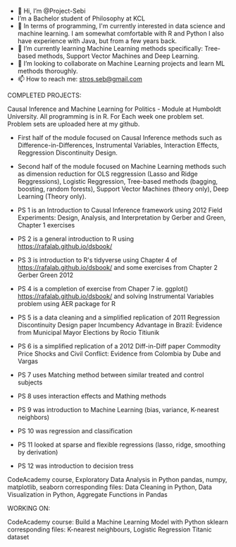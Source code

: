 - 👋 Hi, I’m @Project-Sebi
-  I’m a Bachelor student of Philosophy at KCL
- 👀 In terms of programming, I'm currently interested in data science and machine learning. I am somewhat comfortable with R and Python I also have experience with Java, but  from a few years back.
- 🌱 I’m currently learning Machine Learning methods specifically: Tree-based methods, Support Vector Machines and Deep Learning.
- 💞️ I’m looking to collaborate on Machine Learning projects and learn ML methods thoroughly.
- 📫 How to reach me: stros.seb@gmail.com

 COMPLETED PROJECTS:

Causal Inference and Machine Learning for Politics - Module at Humboldt University. All programming is in R. For Each week one problem set. Problem sets are uploaded here at my github.

- First half of the module focused on Causal Inference methods such as Difference-in-Differences, Instrumental Variables, Interaction Effects, Reggression Discontinuity Design.
- Second half of the module focused on Machine Learning methods such as dimension reduction for OLS reggression (Lasso and Ridge Reggressions), Logistic Reggression, Tree-based methods (bagging, boosting, random forests), Support Vector Machines (theory only), Deep Learning (Theory only). 
- PS 1 is an Introduction to Causal Inference framework using 2012 Field Experiments: Design, Analysis, and Interpretation by Gerber and Green, Chapter 1 exercises
- PS 2 is a general introduction to R using https://rafalab.github.io/dsbook/
- PS 3 is introduction to R's tidyverse using Chapter 4 of https://rafalab.github.io/dsbook/ and some exercises from Chapter 2 Gerber Green 2012 
- PS 4 is a completion of exercise from Chaper 7 ie. ggplot() https://rafalab.github.io/dsbook/ and solving Instrumental Variables problem using AER package for R
- PS 5 is a data cleaning and a simplified replication of 2011 Regression Discontinuity Design paper Incumbency Advantage in Brazil: Evidence from Municipal Mayor Elections by Rocio Titiunik 
- PS 6 is a simplified replication of a 2012 Diff-in-Diff paper Commodity Price Shocks and Civil Conflict: Evidence from Colombia by Dube and Vargas
- PS 7 uses Matching method between similar treated and control subjects
- PS 8 uses interaction effects and Mathing methods

- PS 9 was introduction to Machine Learning (bias, variance, K-nearest neighbors)
- PS 10 was regression and classification
- PS 11 looked at sparse and flexible regressions (lasso, ridge, smoothing by derivation)
- PS 12 was introduction to decision tress

CodeAcademy course, Exploratory Data Analysis in Python
pandas, numpy, matplotlib, seaborn
corresponding files: Data Cleaning in Python, Data Visualization in Python, Aggregate Functions in Pandas

WORKING ON:

CodeAcademy course: Build a Machine Learning Model with Python
sklearn
corresponding files: K-nearest neighbours, Logistic Regression Titanic dataset


<!---
Project-Sebi/Project-Sebi is a ✨ special ✨ repository because its `README.md` (this file) appears on your GitHub profile.
You can click the Preview link to take a look at your changes.
--->
